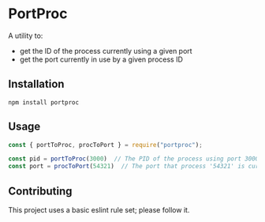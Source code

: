 # PortProc

A utility to:
- get the ID of the process currently using a given port
- get the port currently in use by a given process ID

## Installation

```
npm install portproc
```

## Usage

```javascript
const { portToProc, procToPort } = require("portproc");

const pid = portToProc(3000)  // The PID of the process using port 3000
const port = procToPort(54321)  // The port that process '54321' is currently using
```

## Contributing

This project uses a basic eslint rule set; please follow it.
